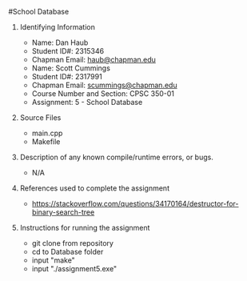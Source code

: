 #School Database

1. Identifying Information
    * Name:  Dan Haub
    * Student ID#:  2315346
    * Chapman Email:  haub@chapman.edu
    * Name:  Scott Cummings
    * Student ID#:  2317991
    * Chapman Email:  scummings@chapman.edu
    * Course Number and Section:  CPSC 350-01
    * Assignment:  5 - School Database

2. Source Files
    * main.cpp
    * Makefile


3. Description of any known compile/runtime errors, or bugs.
    * N/A

4. References used to complete the assignment
    * https://stackoverflow.com/questions/34170164/destructor-for-binary-search-tree

5. Instructions for running the assignment
    * git clone from repository
    * cd to Database folder
    * input "make"
    * input "./assignment5.exe"

